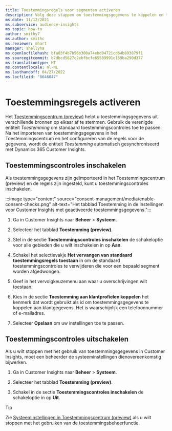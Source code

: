 ```yaml
---
title: Toestemmingsregels voor segmenten activeren
description: Volg deze stappen om toestemmingsgegevens te koppelen en toestemmingscontroles te activeren in Dynamics 365 Customer Insights. Een beheerder kan toestemmingscontroles ook uitschakelen.
ms.date: 11/12/2021
ms.subservice: audience-insights
ms.topic: how-to
author: smithy7
ms.author: smithc
ms.reviewer: mhart
manager: shellyha
ms.openlocfilehash: bfa03f4b7b56b300a74ebd04721cd64b893879f1
ms.sourcegitcommit: b7dbcd5627c2ebfbcfe65589991c159ba290d377
ms.translationtype: HT
ms.contentlocale: nl-NL
ms.lasthandoff: 04/27/2022
ms.locfileid: "8646047"
---
```

# <a name="activate-consent-rules"></a>Toestemmingsregels activeren

Het [Toestemmingscentrum (preview)](consent-management/overview.md) helpt u toestemmingsgegevens uit verschillende bronnen op elkaar af te stemmen. Gebruik de verenigde entiteit *Toestemming* om standaard toestemmingscontroles toe te passen. Na het importeren van toestemmingsgegevens in het Toestemmingscentrum en het configureren van de regels voor de gegevens, wordt de entiteit *Toestemming* automatisch gesynchroniseerd met Dynamics 365 Customer Insights.

## <a name="enable-consent-checks"></a>Toestemmingscontroles inschakelen

Als toestemmingsgegevens zijn geïmporteerd in het Toestemmingscentrum (preview) en de regels zijn ingesteld, kunt u toestemmingscontroles inschakelen. 

:::image type="content" source="consent-management/media/enable-consent-checks.png" alt-text="Het tabblad Toestemming in de instellingen voor Customer Insights met geactiveerde toestemmingsgegevens.":::

1. Ga in Customer Insights naar **Beheer** > **Systeem**.

1. Selecteer het tabblad **Toestemming (preview)**.

1. Stel in de sectie **Toestemmingscontroles inschakelen** de schakeloptie voor alle gebieden die u wilt inschakelen in op **Aan**.

1. Schakel het selectievakje **Het vervangen van standaard toestemmingsregels toestaan** in om de standaard toestemmingscontroles te verwijderen die voor een bepaald segment worden afgedwongen. 

1. Geef in het vervolgkeuzemenu aan waar u overschrijvingen wilt toestaan.     

1. Kies in de sectie **Toestemming aan klantprofielen koppelen** het kenmerk dat wordt gebruikt als id om toestemmingsgegevens te koppelen aan klantgegevens. Het is waarschijnlijk een telefoonnummer of e-mailadres. 

1. Selecteer **Opslaan** om uw instellingen toe te passen.

## <a name="disable-consent-checks"></a>Toestemmingscontroles uitschakelen

Als u wilt stoppen met het gebruik van toestemmingsgegevens in Customer Insights, moet een beheerder de systeeminstellingen dienovereenkomstig bijwerken.

1. Ga in Customer Insights naar **Beheer** > **Systeem**.

1. Selecteer het tabblad **Toestemming (preview)**.

1. Schakel in de sectie **Toestemmingscontroles inschakelen** de schakeloptie in op **Uit**.

> [!TIP]
> Zie [Systeeminstellingen in Toestemmingscentrum (preview)](consent-management/system-settings.md) als u wilt stoppen met het gebruiken van de toestemmingsbeheerfunctie.

